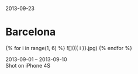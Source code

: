 2013-09-23

Barcelona
=========

{% for i in range(1, 6) %}
![]({{ i }}.jpg)
{% endfor %}

<p class="centered">
    2013-09-01 &ndash; 2013-09-10<br/>
    Shot on iPhone 4S
</p>
